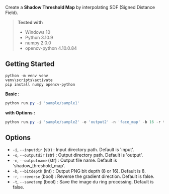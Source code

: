 Create a **Shadow Threshold Map** by interpolating SDF (Signed Distance Field).

> **Tested with**
> - Windows 10
> - Python 3.10.9
> - numpy 2.0.0
> - opencv-python 4.10.0.84

## Getting Started
```
python -m venv venv
venv\scripts\activate
pip install numpy opencv-python
```

**Basic :**
```powershell
python run.py -i 'sample/sample1'
```

**with Options :**
```powershell
python run.py -i 'sample/sample2' -o 'output2' -n 'face_map' -b 16 -r true -t true
```

## Options
- `-i`, `--inputdir` (str) : Input directory path. Default is 'input'.
- `-o`, `--outputdir` (str) : Output directory path. Default is 'output'.
- `-n`, `--outputname` (str) : Output file name. Default is 'shadow_threshold_map'.
- `-b`, `--bitdepth` (int) : Output PNG bit depth (8 or 16). Default is 8.
- `-r`, `--reverse` (bool) : Reverse the gradient direction. Default is false.
- `-t`, `--savetemp` (bool) : Save the image du ring processing. Default is false.